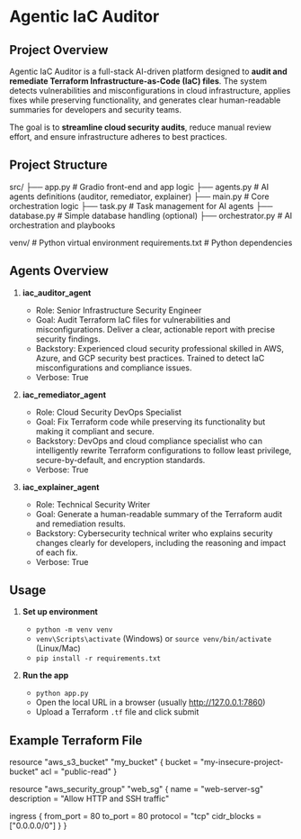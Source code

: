 # Agentic IaC Auditor

## Project Overview
Agentic IaC Auditor is a full-stack AI-driven platform designed to **audit and remediate Terraform Infrastructure-as-Code (IaC) files**. The system detects vulnerabilities and misconfigurations in cloud infrastructure, applies fixes while preserving functionality, and generates clear human-readable summaries for developers and security teams.

The goal is to **streamline cloud security audits**, reduce manual review effort, and ensure infrastructure adheres to best practices.

## Project Structure
src/
  ├── app.py             # Gradio front-end and app logic
  ├── agents.py          # AI agents definitions (auditor, remediator, explainer)
  ├── main.py            # Core orchestration logic
  ├── task.py            # Task management for AI agents
  ├── database.py        # Simple database handling (optional)
  ├── orchestrator.py    # AI orchestration and playbooks

venv/                     # Python virtual environment
requirements.txt          # Python dependencies

## Agents Overview

1. **iac_auditor_agent**
   - Role: Senior Infrastructure Security Engineer
   - Goal: Audit Terraform IaC files for vulnerabilities and misconfigurations. Deliver a clear, actionable report with precise security findings.
   - Backstory: Experienced cloud security professional skilled in AWS, Azure, and GCP security best practices. Trained to detect IaC misconfigurations and compliance issues.
   - Verbose: True

2. **iac_remediator_agent**
   - Role: Cloud Security DevOps Specialist
   - Goal: Fix Terraform code while preserving its functionality but making it compliant and secure.
   - Backstory: DevOps and cloud compliance specialist who can intelligently rewrite Terraform configurations to follow least privilege, secure-by-default, and encryption standards.
   - Verbose: True

3. **iac_explainer_agent**
   - Role: Technical Security Writer
   - Goal: Generate a human-readable summary of the Terraform audit and remediation results.
   - Backstory: Cybersecurity technical writer who explains security changes clearly for developers, including the reasoning and impact of each fix.
   - Verbose: True

## Usage
1. **Set up environment**
   - `python -m venv venv`
   - `venv\Scripts\activate` (Windows) or `source venv/bin/activate` (Linux/Mac)
   - `pip install -r requirements.txt`

2. **Run the app**
   - `python app.py`
   - Open the local URL in a browser (usually http://127.0.0.1:7860)
   - Upload a Terraform `.tf` file and click submit

## Example Terraform File
resource "aws_s3_bucket" "my_bucket" {
  bucket = "my-insecure-project-bucket"
  acl    = "public-read"
}

resource "aws_security_group" "web_sg" {
  name        = "web-server-sg"
  description = "Allow HTTP and SSH traffic"
  
  ingress {
    from_port   = 80
    to_port     = 80
    protocol    = "tcp"
    cidr_blocks = ["0.0.0.0/0"]
  }
}
